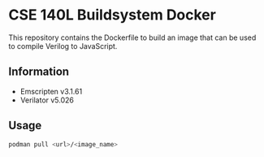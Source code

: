 # CSE 140L Buildsystem Docker

This repository contains the Dockerfile to build an image that can be used to compile Verilog to JavaScript.

## Information

- Emscripten v3.1.61
- Verilator v5.026

## Usage
``` bash
podman pull <url>/<image_name>
```
